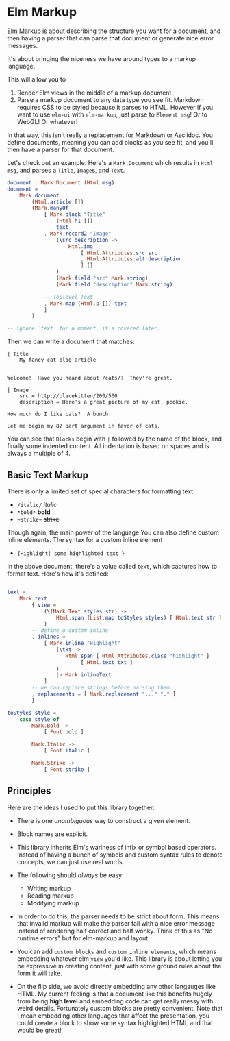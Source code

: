 # Elm Markup

Elm Markup is about describing the structure you want for a document, and then having a parser that can parse that document or generate nice error messages.

It's about bringing the niceness we have around types to a markup language.

This will allow you to

1. Render Elm views in the middle of a markup document.
2. Parse a markup document to any data type you see fit. Markdown requires CSS to be styled because it parses to HTML.  However if you want to use `elm-ui` with `elm-markup`, just parse to `Element msg`!  Or to WebGL!  Or whatever!

In that way, this isn't really a replacement for Markdown or Asciidoc.  You define documents, meaning you can add blocks as you see fit, and you'll then have a parser for that document.

Let's check out an example.  Here's a `Mark.Document` which results in `Html msg`, and parses a `Title`, `Image`s, and `Text`.

```elm
document : Mark.Document (Html msg)
document =
    Mark.document
        (Html.article [])
        (Mark.manyOf
            [ Mark.block "Title"
                (Html.h1 [])
                text
            , Mark.record2 "Image"
                (\src description ->
                    Html.img
                        [ Html.Attributes.src src
                        , Html.Attributes.alt description
                        ] []
                )
                (Mark.field "src" Mark.string)
                (Mark.field "description" Mark.string)

            -- Toplevel Text
            , Mark.map (Html.p []) text
            ]
        )

-- ignore `text` for a moment, it's covered later.
```

Then we can write a document that matches:

```elm-markup
| Title
    My fancy cat blog article


Welcome!  Have you heard about /cats/?  They're great.

| Image
    src = http://placekitten/200/500
    description = Here's a great picture of my cat, pookie.

How much do I like cats?  A bunch.

Let me begin my 87 part argument in favor of cats.

```

You can see that `Blocks` begin with `|` followed by the name of the block, and finally some indented content.  All indentation is based on spaces and is always a multiple of 4.

## Basic Text Markup

There is only a limited set of special characters for formatting text.

- `/italic/` _italic_
- `*bold*` **bold**
- `~strike~` ~~strike~~

Though again, the main power of the language You can also define custom inline elements.  The syntax for a custom inline element

- `{Highlight| some highlighted text }`

In the above document, there's a value called `text`, which captures how to format text.  Here's how it's defined:

```elm

text =
    Mark.text
        { view =
            (\(Mark.Text styles str) ->
                Html.span (List.map toStyles styles) [ Html.text str ]
            )
        -- define a custom inline
        , inlines =
            [ Mark.inline "Highlight"
                (\txt ->
                   Html.span [ Html.Attributes.class "highlight" ]
                        [ Html.text txt ]
                )
                |> Mark.inlineText
            ]
        -- we can replace strings before parsing them.
        , replacements = [ Mark.replacement "..." "…" ]
        }

toStyles style =
    case style of
        Mark.Bold ->
            [ Font.bold ]

        Mark.Italic ->
            [ Font.italic ]

        Mark.Strike ->
            [ Font.strike ]

```

## Principles

Here are the ideas I used to put this library together:

- There is one _unambiguous_ way to construct a given element.

- Block names are explicit.

- This library inherits Elm's wariness of infix or symbol based operators.  Instead of having a bunch of symbols and custom syntax rules to denote concepts, we can just use real words.

- The following should _always_ be easy:

  - Writing markup
  - Reading markup
  - Modifying markup

- In order to do this, the parser needs to be strict about form.  This means that invalid markup will make the parser fail with a nice error message instead of rendering half correct and half wonky.  Think of this as "No runtime errors" but for elm-markup and layout.

- You can add `custom blocks` and `custom inline elements`, which means embedding whatever elm `view` you'd like. This library is about letting you be expressive in creating content, just with some ground rules about the form it will take.

- On the flip side, we avoid directly embedding any other langauges like HTML. My current feeling is that a document like this benefits hugely from being **high level** and embedding code can get really messy with weird details. Fortunately custom blocks are pretty convenient.  Note that I mean embedding other languages that affect the presentation, you could create a block to show some syntax highlighted HTML and that would be great!
